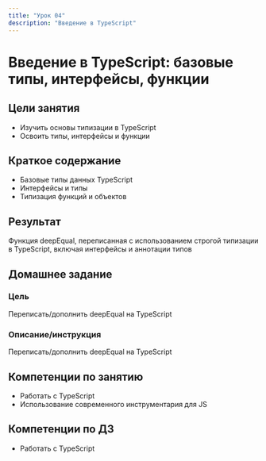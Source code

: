 ```yaml
---
title: "Урок 04"
description: "Введение в TypeScript"
---
```


# Введение в TypeScript: базовые типы, интерфейсы, функции

<!-- s -->

## Цели занятия

- Изучить основы типизации в TypeScript
- Освоить типы, интерфейсы и функции

<!-- s -->

## Краткое содержание

- Базовые типы данных TypeScript
- Интерфейсы и типы
- Типизация функций и объектов

<!-- s -->

## Результат

Функция deepEqual, переписанная с использованием строгой типизации в TypeScript, включая интерфейсы и аннотации типов

<!-- s -->

## Домашнее задание

<!-- v -->

### Цель

Переписать/дополнить deepEqual на TypeScript

<!-- v -->

### Описание/инструкция

Переписать/дополнить deepEqual на TypeScript

<!-- s -->

## Компетенции по занятию

- Работать с TypeScript
- Использование современного инструментария для JS

<!-- s -->

## Компетенции по ДЗ

- Работать с TypeScript

